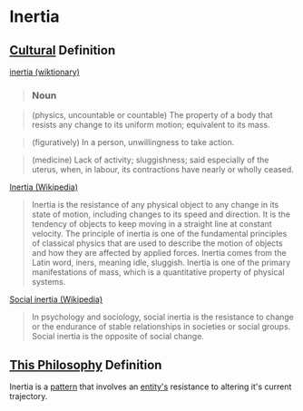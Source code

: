 # Inertia

## [Cultural](./culture.md) Definition

<a href="http://en.wiktionary.org/wiki/inertia" target="_blank">inertia (wiktionary)</a>

> ### Noun

> (physics, uncountable or countable) The property of a body that resists any change to its uniform motion; equivalent to its mass.

> (figuratively) In a person, unwillingness to take action.

> (medicine) Lack of activity; sluggishness; said especially of the uterus, when, in labour, its contractions have nearly or wholly ceased.

<a href="http://en.wikipedia.org/wiki/Inertia" target="_blank">Inertia (Wikipedia)</a>

> Inertia is the resistance of any physical object to any change in its state of motion, including changes to its speed and direction. It is the tendency of objects to keep moving in a straight line at constant velocity. The principle of inertia is one of the fundamental principles of classical physics that are used to describe the motion of objects and how they are affected by applied forces. Inertia comes from the Latin word, iners, meaning idle, sluggish. Inertia is one of the primary manifestations of mass, which is a quantitative property of physical systems.

<a href="http://en.wikipedia.org/wiki/Social_inertia" target="_blank">Social inertia (Wikipedia)</a>

> In psychology and sociology, social inertia is the resistance to change or the endurance of stable relationships in societies or social groups. Social inertia is the opposite of social change.

## [This Philosophy](./this-philosophy.md) Definition

Inertia is a [pattern](./pattern.md) that involves an [entity's](./entity.md) resistance to altering it's current trajectory.
